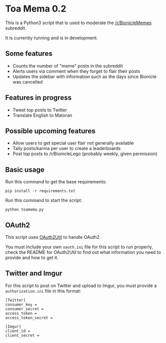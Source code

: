 # Toa Mema 0.2
This is a Python3 script that is used to moderate the [/r/BionicleMemes](http://www.reddit.com/r/bioniclememes) subreddit.

It is currently running and is in development.

## Some features
* Counts the number of "meme" posts in the subreddit
* Alerts users via comment when they forget to flair their posts
* Updates the sidebar with information such as the days since Bionicle was cancelled

## Features in progress
* Tweet top posts to Twitter
* Translate English to Matoran

## Possible upcoming features
* Allow users to get special user flair not generally available
* Tally posts/karma per user to create a leaderboards
* Post top posts to /r/BionicleLego (probably weekly, given permission)

## Basic usage
Run this command to get the base requirements:

    pip install -r requirements.txt
Run this command to start the script:

    python toamema.py

## OAuth2
This script uses [OAuth2Util](https://github.com/SmBe19/praw-OAuth2Util/tree/master/OAuth2Util) to handle OAuth2.

You must include your own `oauth.ini` file for this script to run properly, check the README for OAuth2Util to find out what information you need to provide and how to get it.

## Twitter and Imgur
For this script to post on Twitter and upload to Imgur, you must provide a `authorization.ini` file in this format:

    [Twitter]
    consumer_key =
    consumer_secret =
    access_token =
    access_token_secret =

    [Imgur]
    client_id = 
    client_secret =
